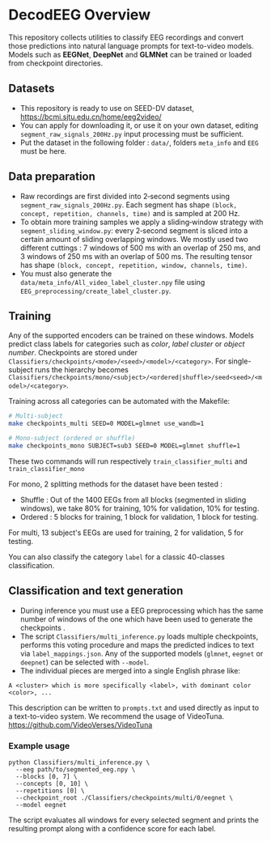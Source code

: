 # DecodEEG Overview

This repository collects utilities to classify EEG recordings and
convert those predictions into natural language prompts for text-to-video models.
Models such as **EEGNet**, **DeepNet** and **GLMNet** can be trained or loaded from
checkpoint directories.

## Datasets
- This repository is ready to use on SEED-DV dataset, https://bcmi.sjtu.edu.cn/home/eeg2video/
- You can apply for downloading it, or use it on your own dataset, editing `segment_raw_signals_200Hz.py` input processing must be sufficient.
- Put the dataset in the following folder : `data/`, folders `meta_info` and `EEG` must be here. 

## Data preparation

- Raw recordings are first divided into 2‑second segments using
`segment_raw_signals_200Hz.py`.  Each segment has shape `(block, concept,
repetition, channels, time)` and is sampled at 200 Hz.
- To obtain more training samples we apply a sliding‑window strategy with `segment_sliding_window.py`: every 2‑second segment is sliced into a certain amount of sliding overlapping windows. We mostly used two different cuttings : 7 windows of 500 ms with an overlap of 250 ms, and 3 windows of 250 ms with an overlap of 500 ms.
The resulting tensor has shape `(block, concept, repetition, window, channels, time)`.
- You must also generate the `data/meta_info/All_video_label_cluster.npy` file using `EEG_preprocessing/create_label_cluster.py`.

## Training

Any of the supported encoders can be trained on these windows.  Models predict
class labels for categories such as *color*, *label cluster* or *object number*.
Checkpoints are stored under `Classifiers/checkpoints/<mode>/<seed>/<model>/<category>`.
For single-subject runs the hierarchy becomes
`Classifiers/checkpoints/mono/<subject>/<ordered|shuffle>/seed<seed>/<model>/<category>`.

Training across all categories can be automated with the Makefile:

```bash
# Multi-subject
make checkpoints_multi SEED=0 MODEL=glmnet use_wandb=1

# Mono-subject (ordered or shuffle)
make checkpoints_mono SUBJECT=sub3 SEED=0 MODEL=glmnet shuffle=1
```

These two commands will run respectively `train_classifier_multi` and `train_classifier_mono`

For mono, 2 splitting methods for the dataset have been tested :
- Shuffle : Out of the 1400 EEGs from all blocks (segmented in sliding windows), we take 80% for training, 10% for validation, 10% for testing.
- Ordered : 5 blocks for training, 1 block for validation, 1 block for testing.

For multi, 13 subject's EEGs are used for training, 2 for validation, 5 for testing.

You can also classify the category `label` for a classic 40-classes classification.

## Classification and text generation

 - During inference you must use a EEG preprocessing which has the same number of windows of the one which have been used to generate the checkpoints .  
 - The script `Classifiers/multi_inference.py` loads multiple checkpoints, performs this voting procedure and maps the predicted indices to text via `label_mappings.json`.  Any of the supported models (``glmnet``, ``eegnet`` or ``deepnet``) can be selected with ``--model``. 
- The individual pieces are merged into a single English
phrase like:

```
A <cluster> which is more specifically <label>, with dominant color <color>, ...
```

This description can be written to `prompts.txt` and used directly as input to a text-to-video system. We recommend the usage of VideoTuna.
https://github.com/VideoVerses/VideoTuna

### Example usage

```
python Classifiers/multi_inference.py \
  --eeg path/to/segmented_eeg.npy \
  --blocks [0, 7] \
  --concepts [0, 10] \
  --repetitions [0] \
  --checkpoint_root ./Classifiers/checkpoints/multi/0/eegnet \
  --model eegnet
```

The script evaluates all windows for every selected segment and prints the resulting prompt along with a confidence score for each label.
